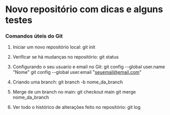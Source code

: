 # Novo repositório com dicas e alguns testes

### Comandos úteis do Git

01. Iniciar um novo repositório local:
git init

02. Verificar se há mudanças no repositório:
git status

03. Configurando o seu usuario e email no Git:
git config --global user.name "Nome"
git config --global user.email "seuemail@email.com"

04. Criando uma branch:
git branch -b nome_da_branch

05. Merge de um branch no main:
git checkout main
git merge nome_da_branch

06. Ver todo o histórico de alterações feito no repositório:
git log
